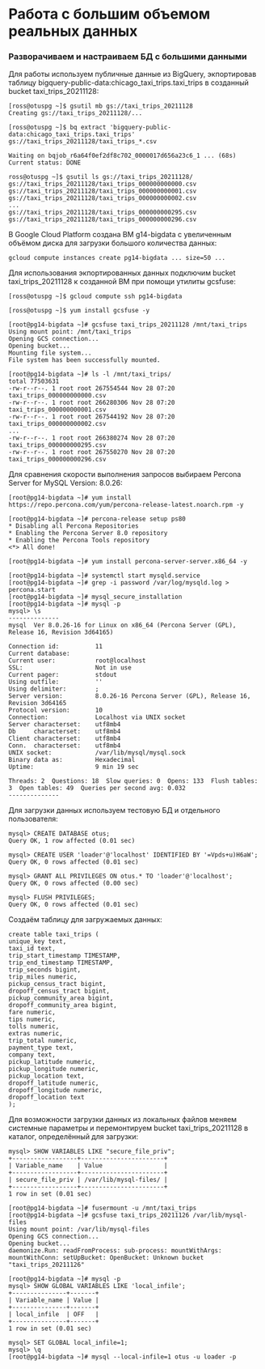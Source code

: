 # Работа с большим объемом реальных данных
### Разворачиваем и настраиваем БД с большими данными

Для работы используем публичные данные из BigQuery, экпортировав таблицу bigquery-public-data:chicago_taxi_trips.taxi_trips в созданный bucket taxi_trips_20211128:
```console
[ross@otuspg ~]$ gsutil mb gs://taxi_trips_20211128
Creating gs://taxi_trips_20211128/...

[ross@otuspg ~]$ bq extract 'bigquery-public-data:chicago_taxi_trips.taxi_trips' gs://taxi_trips_20211128/taxi_trips_*.csv

Waiting on bqjob_r6a64f0ef2df8c702_0000017d656a23c6_1 ... (68s) Current status: DONE

ross@otuspg ~]$ gsutil ls gs://taxi_trips_20211128/
gs://taxi_trips_20211128/taxi_trips_000000000000.csv
gs://taxi_trips_20211128/taxi_trips_000000000001.csv
gs://taxi_trips_20211128/taxi_trips_000000000002.csv
...
gs://taxi_trips_20211128/taxi_trips_000000000295.csv
gs://taxi_trips_20211128/taxi_trips_000000000296.csv
```

В Google Cloud Platform создана ВМ g14-bigdata с увеличенным объёмом диска для загрузки большого количества данных:
```console
gcloud compute instances create pg14-bigdata ... size=50 ...
```
Для использования экпортированных данных подключим bucket taxi_trips_20211128 к созданной ВМ при помощи утилиты gcsfuse:
```console
[ross@otuspg ~]$ gcloud compute ssh pg14-bigdata

[ross@otuspg ~]$ yum install gcsfuse -y

[root@pg14-bigdata ~]# gcsfuse taxi_trips_20211128 /mnt/taxi_trips
Using mount point: /mnt/taxi_trips
Opening GCS connection...
Opening bucket...
Mounting file system...
File system has been successfully mounted.

[root@pg14-bigdata ~]# ls -l /mnt/taxi_trips/
total 77503631
-rw-r--r--. 1 root root 267554544 Nov 28 07:20 taxi_trips_000000000000.csv
-rw-r--r--. 1 root root 266280306 Nov 28 07:20 taxi_trips_000000000001.csv
-rw-r--r--. 1 root root 267544192 Nov 28 07:20 taxi_trips_000000000002.csv
...
-rw-r--r--. 1 root root 266380274 Nov 28 07:20 taxi_trips_000000000295.csv
-rw-r--r--. 1 root root 267550270 Nov 28 07:20 taxi_trips_000000000296.csv
```
Для сравнения скорости выполнения запросов выбираем Percona Server for MySQL Version: 8.0.26:
```console
[root@pg14-bigdata ~]# yum install https://repo.percona.com/yum/percona-release-latest.noarch.rpm -y

[root@pg14-bigdata ~]# percona-release setup ps80
* Disabling all Percona Repositories
* Enabling the Percona Server 8.0 repository
* Enabling the Percona Tools repository
<*> All done!

[root@pg14-bigdata ~]# yum install percona-server-server.x86_64 -y

[root@pg14-bigdata ~]# systemctl start mysqld.service
[root@pg14-bigdata ~]# grep -i password /var/log/mysqld.log > percona.start
[root@pg14-bigdata ~]# mysql_secure_installation
[root@pg14-bigdata ~]# mysql -p
mysql> \s
--------------
mysql  Ver 8.0.26-16 for Linux on x86_64 (Percona Server (GPL), Release 16, Revision 3d64165)

Connection id:          11
Current database:
Current user:           root@localhost
SSL:                    Not in use
Current pager:          stdout
Using outfile:          ''
Using delimiter:        ;
Server version:         8.0.26-16 Percona Server (GPL), Release 16, Revision 3d64165
Protocol version:       10
Connection:             Localhost via UNIX socket
Server characterset:    utf8mb4
Db     characterset:    utf8mb4
Client characterset:    utf8mb4
Conn.  characterset:    utf8mb4
UNIX socket:            /var/lib/mysql/mysql.sock
Binary data as:         Hexadecimal
Uptime:                 9 min 19 sec

Threads: 2  Questions: 18  Slow queries: 0  Opens: 133  Flush tables: 3  Open tables: 49  Queries per second avg: 0.032
--------------

```
Для загрузки данных используем тестовую БД и отдельного пользователя:
```console
mysql> CREATE DATABASE otus;
Query OK, 1 row affected (0.01 sec)

mysql> CREATE USER 'loader'@'localhost' IDENTIFIED BY '=Vpds+u)H6aW';
Query OK, 0 rows affected (0.01 sec)

mysql> GRANT ALL PRIVILEGES ON otus.* TO 'loader'@'localhost';
Query OK, 0 rows affected (0.00 sec)

mysql> FLUSH PRIVILEGES;
Query OK, 0 rows affected (0.01 sec)
```
Создаём таблицу для загружаемых данных:
```console
create table taxi_trips (
unique_key text, 
taxi_id text, 
trip_start_timestamp TIMESTAMP, 
trip_end_timestamp TIMESTAMP, 
trip_seconds bigint, 
trip_miles numeric, 
pickup_census_tract bigint, 
dropoff_census_tract bigint, 
pickup_community_area bigint, 
dropoff_community_area bigint, 
fare numeric, 
tips numeric, 
tolls numeric, 
extras numeric, 
trip_total numeric, 
payment_type text, 
company text, 
pickup_latitude numeric, 
pickup_longitude numeric, 
pickup_location text, 
dropoff_latitude numeric, 
dropoff_longitude numeric, 
dropoff_location text
);
```

Для возможности загрузки данных из локальных файлов меняем системные параметры и перемонтируем bucket taxi_trips_20211128 в каталог, определённый для загрузки:
```console
mysql> SHOW VARIABLES LIKE "secure_file_priv";
+------------------+-----------------------+
| Variable_name    | Value                 |
+------------------+-----------------------+
| secure_file_priv | /var/lib/mysql-files/ |
+------------------+-----------------------+
1 row in set (0.01 sec)

[root@pg14-bigdata ~]# fusermount -u /mnt/taxi_trips
[root@pg14-bigdata ~]# gcsfuse taxi_trips_20211126 /var/lib/mysql-files
Using mount point: /var/lib/mysql-files
Opening GCS connection...
Opening bucket...
daemonize.Run: readFromProcess: sub-process: mountWithArgs: mountWithConn: setUpBucket: OpenBucket: Unknown bucket "taxi_trips_20211126"

[root@pg14-bigdata ~]# mysql -p
mysql> SHOW GLOBAL VARIABLES LIKE 'local_infile';
+---------------+-------+
| Variable_name | Value |
+---------------+-------+
| local_infile  | OFF   |
+---------------+-------+
1 row in set (0.01 sec)

mysql> SET GLOBAL local_infile=1;
mysql> \q
[root@pg14-bigdata ~]# mysql --local-infile=1 otus -u loader -p

```

```console
```
